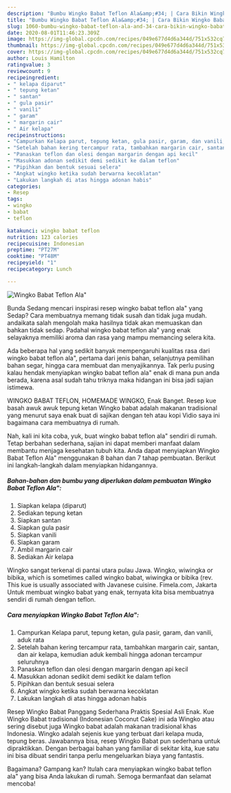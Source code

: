 ```yaml
---
description: "Bumbu Wingko Babat Teflon Ala&amp;#34; | Cara Bikin Wingko Babat Teflon Ala&amp;#34; Yang Sedap"
title: "Bumbu Wingko Babat Teflon Ala&amp;#34; | Cara Bikin Wingko Babat Teflon Ala&amp;#34; Yang Sedap"
slug: 1060-bumbu-wingko-babat-teflon-ala-and-34-cara-bikin-wingko-babat-teflon-ala-and-34-yang-sedap
date: 2020-08-01T11:46:23.309Z
image: https://img-global.cpcdn.com/recipes/049e677d4d6a344d/751x532cq70/wingko-babat-teflon-ala-foto-resep-utama.jpg
thumbnail: https://img-global.cpcdn.com/recipes/049e677d4d6a344d/751x532cq70/wingko-babat-teflon-ala-foto-resep-utama.jpg
cover: https://img-global.cpcdn.com/recipes/049e677d4d6a344d/751x532cq70/wingko-babat-teflon-ala-foto-resep-utama.jpg
author: Louis Hamilton
ratingvalue: 3
reviewcount: 9
recipeingredient:
- " kelapa diparut"
- " tepung ketan"
- " santan"
- " gula pasir"
- " vanili"
- " garam"
- " margarin cair"
- " Air kelapa"
recipeinstructions:
- "Campurkan Kelapa parut, tepung ketan, gula pasir, garam, dan vanili, aduk rata"
- "Setelah bahan kering tercampur rata, tambahkan margarin cair, santan, dan air kelapa, kemudian aduk kembali hingga adonan tercampur seluruhnya"
- "Panaskan teflon dan olesi dengan margarin dengan api kecil"
- "Masukkan adonan sedikit demi sedikit ke dalam teflon"
- "Pipihkan dan bentuk sesuai selera"
- "Angkat wingko ketika sudah berwarna kecoklatan"
- "Lakukan langkah di atas hingga adonan habis"
categories:
- Resep
tags:
- wingko
- babat
- teflon

katakunci: wingko babat teflon 
nutrition: 123 calories
recipecuisine: Indonesian
preptime: "PT27M"
cooktime: "PT48M"
recipeyield: "1"
recipecategory: Lunch

---
```



![Wingko Babat Teflon Ala&#34;](https://img-global.cpcdn.com/recipes/049e677d4d6a344d/751x532cq70/wingko-babat-teflon-ala-foto-resep-utama.jpg)

Bunda Sedang mencari inspirasi resep wingko babat teflon ala&#34; yang Sedap? Cara membuatnya memang tidak susah dan tidak juga mudah. andaikata salah mengolah maka hasilnya tidak akan memuaskan dan bahkan tidak sedap. Padahal wingko babat teflon ala&#34; yang enak selayaknya memiliki aroma dan rasa yang mampu memancing selera kita.

Ada beberapa hal yang sedikit banyak mempengaruhi kualitas rasa dari wingko babat teflon ala&#34;, pertama dari jenis bahan, selanjutnya pemilihan bahan segar, hingga cara membuat dan menyajikannya. Tak perlu pusing kalau hendak menyiapkan wingko babat teflon ala&#34; enak di mana pun anda berada, karena asal sudah tahu triknya maka hidangan ini bisa jadi sajian istimewa.

WINGKO BABAT TEFLON, HOMEMADE WINGKO, Enak Banget. Resep kue basah awuk awuk tepung ketan Wingko babat adalah makanan tradisional yang menurut saya enak buat di sajikan dengan teh atau kopi Vidio saya ini bagaimana cara membuatnya di rumah.


Nah, kali ini kita coba, yuk, buat wingko babat teflon ala&#34; sendiri di rumah. Tetap berbahan sederhana, sajian ini dapat memberi manfaat dalam membantu menjaga kesehatan tubuh kita. Anda dapat menyiapkan Wingko Babat Teflon Ala&#34; menggunakan 8 bahan dan 7 tahap pembuatan. Berikut ini langkah-langkah dalam menyiapkan hidangannya.

<!--inarticleads1-->

##### Bahan-bahan dan bumbu yang diperlukan dalam pembuatan Wingko Babat Teflon Ala&#34;:

1. Siapkan  kelapa (diparut)
1. Sediakan  tepung ketan
1. Siapkan  santan
1. Siapkan  gula pasir
1. Siapkan  vanili
1. Siapkan  garam
1. Ambil  margarin cair
1. Sediakan  Air kelapa


Wingko sangat terkenal di pantai utara pulau Jawa. Wingko, wiwingka or bibika, which is sometimes called wingko babat, wiwingka or bibika (rev. This kue is usually associated with Javanese cuisine. Fimela.com, Jakarta Untuk membuat wingko babat yang enak, ternyata kita bisa membuatnya sendiri di rumah dengan teflon. 

<!--inarticleads2-->

##### Cara menyiapkan Wingko Babat Teflon Ala&#34;:

1. Campurkan Kelapa parut, tepung ketan, gula pasir, garam, dan vanili, aduk rata
1. Setelah bahan kering tercampur rata, tambahkan margarin cair, santan, dan air kelapa, kemudian aduk kembali hingga adonan tercampur seluruhnya
1. Panaskan teflon dan olesi dengan margarin dengan api kecil
1. Masukkan adonan sedikit demi sedikit ke dalam teflon
1. Pipihkan dan bentuk sesuai selera
1. Angkat wingko ketika sudah berwarna kecoklatan
1. Lakukan langkah di atas hingga adonan habis


Resep Wingko Babat Panggang Sederhana Praktis Spesial Asli Enak. Kue Wingko Babat tradisional (Indonesian Coconut Cake) ini ada Wingko atau sering disebut juga Wingko babat adalah makanan tradisional khas Indonesia. Wingko adalah sejenis kue yang terbuat dari kelapa muda, tepung beras. Jawabannya bisa, resep Wingko Babat pun sederhana untuk dipraktikkan. Dengan berbagai bahan yang familiar di sekitar kita, kue satu ini bisa dibuat sendiri tanpa perlu mengeluarkan biaya yang fantastis. 

Bagaimana? Gampang kan? Itulah cara menyiapkan wingko babat teflon ala&#34; yang bisa Anda lakukan di rumah. Semoga bermanfaat dan selamat mencoba!
